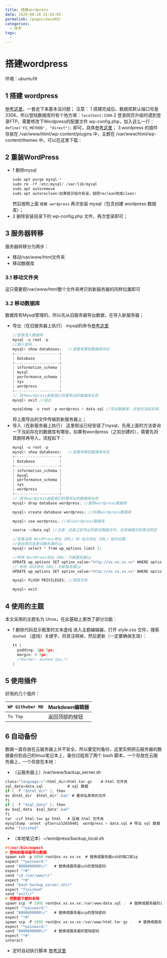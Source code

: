 ```yaml
---
title: 搭建wordpress
date: 2020-08-28 15:54:03
permalink: /pages/4ace69/
categories: 
  - 技术
tags: 
  - 
---
```

# 搭建wordpress

环境：ubuntu19
## 1 搭建 wordpress
[参考这里](https://my.oschina.net/yingximu/blog/1931050)，一套走下来基本没问题；
注意：
1 搭建完成后，数据库默认端口号是3306，所以登陆数据库时有个地方填：`localhost:3306`
2 登录网页升级时遇到登录FTP，需要修改下Wordpress的配置文件 wp-config.php，加入这么一行：`define('FS_METHOD', "direct");` 即可，具体[参考这里](http://blog.sina.com.cn/s/blog_15749b1210102whhw.html)；
3 wordpress 的插件存放在 /var/www/html/wp-content/plugins 中，主题在 /var/www/html/wp-content/themes 中，可以在这里下载：
## 2 重装WordPress
- 1 删除mysql
	```c
	sudo apt purge mysql-*
	sudo rm -rf /etc/mysql/ /var/lib/mysql
	sudo apt autoremove
	sudo apt autoreclean(如果提示指令有误，就把reclean改成clean)
	```
	然后按照上面 `搭建 wordpress` 再次安装 mysql（包含创建 wordpress 数据库）；
- 2 删除安装目录下的 wp-config.php 文件，再次登录即可；


## 3 服务器转移
服务器转移分为两步：

- 移动/var/www/html文件夹
- 移动数据库
### 3.1 移动文件夹
这只需要把/var/www/html整个文件夹拷贝到新服务器的同样位置即可
### 3.2 移动数据库
数据库有Mysql管理的，所以先从旧服务器导出数据，在导入新服务器；

-  导出（在旧服务器上执行）
mysql的命令[参考这里](https://www.jianshu.com/p/25e3311f7c90)
	```c
	//登录进入数据库
	mysql -u root -p
	//输入密码...
	mysql> show databases;   //查看有哪些数据库存在
	+--------------------+
	| Database           |
	+--------------------+
	| information_schema |
	| mysql              |
	| performance_schema |
	| sys                |
	| wordpress          |
	+--------------------+
	// 其中wordpress就是我们将要导出的数据库名称
	mysql> exit //退出
	
	mysqldump -u root -p wordpress > data.sql //导出数据库，存放在当前目录，名为data.sql，也可以使用绝对路径
	```
	将上面导出的文件传输到新服务器上；
- 导入（在新服务器上执行）
	这里假设已经安装了mysql，先用上面的方法查询一下当前存在的数据库有哪些，如果有wordpress（之前创建的），需要先将其删除再导入，流程如下：
	```c
	mysql -u root -p
	mysql> show databases;   //查看有哪些数据库存在
	+--------------------+
	| Database           |
	+--------------------+
	| information_schema |
	| mysql              |
	| performance_schema |
	| sys                |
	| wordpress          |
	+--------------------+
	// 其中wordpress就是我们将要导出的数据库名称
	mysql> drop database wordpress; //删除wordpress数据库
	
	mysql> create database wordpress; //创建wordpress数据库
	
	mysql> use wordpress; //进入wordpress数据库
	
	source ~/data.sql //注意：这是之前导出的那份数据文件，目录根据实际情况而定
	
	//查看当前 WordPress地址（URL）和 站点地址（URL）指向位置，
	//查出来应该是旧服务器的ip
	mysql> select * from wp_options limit 2; 
	
	//修改 WordPress地址（URL）为新服务器ip
	UPDATE wp_options SET option_value="http://xx.xx.xx.xx" WHERE option_name="siteurl"; 
	// 修改 站点地址（URL）为新服务器ip
	UPDATE wp_options SET option_value="http://xx.xx.xx.xx" WHERE option_name="home"; 
	
	mysql> FLUSH PRIVILEGES; //使其生效
	
	mysql> exit
	```

## 4 使用的主题
本文采用的主题名为 Unos，在此基础上更改了部分功能：

- 1 删除代码显示框里的文本虚线
	进入主题编辑器，打开 style.css 文件，搜索 `dashed` （虚线）关键字，将其注释掉，然后更新（一定要确保生效）：
	```c
	tt {
	  padding: 2px 5px;
	  margin: 0 5px;
	  /*border: dashed 1px;*/
	}
	```
	

## 5 使用插件
好用的几个插件：

|`WP Githuber MD`|Markdown编辑器|
|--|--|
|`To Top`|返回顶部的按钮|


## 6 自动备份
数据一直存放在云服务器上并不安全，所以要定时备份，这里实例把云服务器的数据备份到自己的linux笔记本上，备份过程用了两个 bash 脚本，一个存放在云服务器上，一个存放在本地：

- （云服务器上）/var/www/backup_server.sh
```c
class="language-c">html_dir=html.tar.gz    # html 文件夹
sql_data=data.sql           # sql 数据
if [ -f "$html_dir" ]; then
mv $html_dir  $html_dir".bak" # 重命名原来的文件
fi
if [ -f "$sql_data" ]; then
mv $sql_data  $sql_data".bak"
fi
tar -czf html.tar.gz html   # 压缩 html 文件夹
mysqldump -uroot -pTanrui52650401  wordpress > data.sql # 导出 sql 数据
echo "finished"
```
- （本地笔记本）~/wordpress/backup_local.sh
```c
#!/usr/bin/expect
# 登陆到服务器导出数据
spawn ssh -p 0000 root@xx.xx.xx.xx  # 替换成服务器ssh的端口和ip
expect "*password:"
send "0000000000\r"   # 替换成服务器ssh的登陆密码
expect "*#"
send "cd /var/www/\r"
expect "*#"
send "bash backup_server.sh\r"
expect "finished"
send "exit\r"
# 把数据下载到本地
spawn scp -P 1995 root@xx.xx.xx.xx:/var/www/data.sql .  # 替换成服务器的ip
expect "*password:"
send "0000000000\r"   # 替换成服务器scp的登陆密码
expect "*#"
spawn scp -P 1995 root@xx.xx.xx.xx:/var/www/html.tar.gz .   # 替换成服务器的ip
expect "*password:"
send "0000000000\r"   # 替换成服务器的登陆密码
expect "*#"
interact
```
- 定时自动执行脚本
[参考这里](http://www.tamray.cn/index.php/2020/03/19/crontab-on-time)

